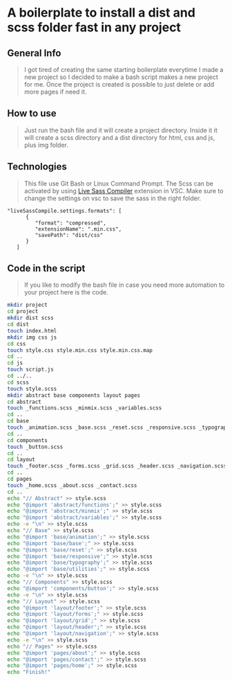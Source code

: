 # A boilerplate to install a dist and scss folder fast in any project #

## General Info ##

> I got tired of creating the same starting boilerplate everytime I made a new project so I decided to make a bash script makes a new project for me. Once the project is created is possible to just delete or add more pages if need it.

## How to use ##

> Just run the bash file and it will create a project directory. Inside it it will create a scss directory and a dist directory for html, css and js, plus img folder. 

## Technologies ##

>This file use Git Bash or Linux Command Prompt. The Scss can be activated by using [Live Sass Compiler](https://github.com/ritwickdey/vscode-live-sass-compiler) extension in VSC.
Make sure to change the settings on vsc to save the sass in the right folder.
```
"liveSassCompile.settings.formats": [
      {
         "format": "compressed",
         "extensionName": ".min.css",
         "savePath": "dist/css"
      }
   ]
```

## Code in the script ##
> If you like to modify the bash file in case you need more automation to your project here is the code.

```bash
mkdir project
cd project
mkdir dist scss
cd dist
touch index.html
mkdir img css js
cd css
touch style.css style.min.css style.min.css.map
cd ..
cd js
touch script.js
cd ../..
cd scss
touch style.scss
mkdir abstract base components layout pages
cd abstract
touch _functions.scss _minmix.scss _variables.scss
cd ..
cd base
touch _animation.scss _base.scss _reset.scss _responsive.scss _typography.scss _utilities.scss
cd ..
cd components
touch _button.scss
cd ..
cd layout
touch _footer.scss _forms.scss _grid.scss _header.scss _navigation.scss 
cd ..
cd pages
touch _home.scss _about.scss _contact.scss
cd ..
echo "// Abstract" >> style.scss
echo "@import 'abstract/functions';" >> style.scss
echo "@import 'abstract/minmix';" >> style.scss
echo "@import 'abstract/variables';" >> style.scss
echo -e "\n" >> style.scss
echo "// Base" >> style.scss
echo "@import 'base/animation';" >> style.scss
echo "@import 'base/base';" >> style.scss
echo "@import 'base/reset';" >> style.scss
echo "@import 'base/responsive';" >> style.scss
echo "@import 'base/typography';" >> style.scss
echo "@import 'base/utilities';" >> style.scss
echo -e "\n" >> style.scss
echo "// Components" >> style.scss
echo "@import 'components/button';" >> style.scss
echo -e "\n" >> style.scss
echo "// Layout" >> style.scss
echo "@import 'layout/footer';" >> style.scss
echo "@import 'layout/forms';" >> style.scss
echo "@import 'layout/grid';" >> style.scss
echo "@import 'layout/header';" >> style.scss
echo "@import 'layout/navigation';" >> style.scss
echo -e "\n" >> style.scss
echo "// Pages" >> style.scss
echo "@import 'pages/about';" >> style.scss
echo "@import 'pages/contact';" >> style.scss
echo "@import 'pages/home';" >> style.scss
echo "Finish!"
```

